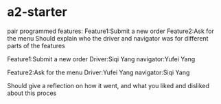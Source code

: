 # a2-starter
pair programmed features:
Feature1:Submit a new order
Feature2:Ask for the menu
Should explain who the driver and navigator was for different parts of the features

Feature1:Submit a new order
Driver:Siqi Yang
navigator:Yufei Yang


Feature2:Ask for the menu
Driver:Yufei Yang
navigator:Siqi Yang


Should give a reflection on how it went, and what you liked and disliked about this proces


